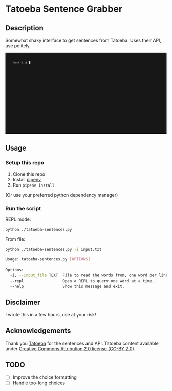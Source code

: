 # Tatoeba Sentence Grabber
## Description
Somewhat shaky interface to get sentences from Tatoeba. Uses their API, use politely.

![CLI Demo](./media/demo.gif)

## Usage
### Setup this repo
1. Clone this repo
2. Install [pipenv](https://pypi.org/project/pipenv/)
3. Run `pipenv install`

(Or use your preferred python dependency manager)

### Run the script

REPL mode:

```bash
python ./tatoeba-sentences.py
```

From file:

```bash
python ./tatoeba-sentences.py -i input.txt
```

```bash
Usage: tatoeba-sentences.py [OPTIONS]

Options:
  -i, --input_file TEXT  File to read the words from, one word per line.
  --repl                 Open a REPL to query one word at a time.
  --help                 Show this message and exit.
```

## Disclaimer
I wrote this in a few hours, use at your risk!

## Acknowledgements
Thank you [Tatoeba](https://tatoeba.org/en/) for the sentences and API.
Tatoeba content available under [Creative Commons Attribution 2.0 license (CC-BY 2.0)](https://creativecommons.org/licenses/by/2.0/).

## TODO
- [ ] Improve the choice formatting
- [ ] Handle too-long choices
